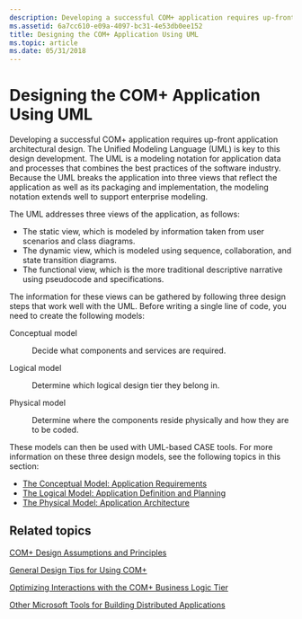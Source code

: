 ```yaml
---
description: Developing a successful COM+ application requires up-front application architectural design.
ms.assetid: 6a7cc610-e09a-4097-bc31-4e53db0ee152
title: Designing the COM+ Application Using UML
ms.topic: article
ms.date: 05/31/2018
---
```


# Designing the COM+ Application Using UML

Developing a successful COM+ application requires up-front application architectural design. The Unified Modeling Language (UML) is key to this design development. The UML is a modeling notation for application data and processes that combines the best practices of the software industry. Because the UML breaks the application into three views that reflect the application as well as its packaging and implementation, the modeling notation extends well to support enterprise modeling.

The UML addresses three views of the application, as follows:

-   The static view, which is modeled by information taken from user scenarios and class diagrams.
-   The dynamic view, which is modeled using sequence, collaboration, and state transition diagrams.
-   The functional view, which is the more traditional descriptive narrative using pseudocode and specifications.

The information for these views can be gathered by following three design steps that work well with the UML. Before writing a single line of code, you need to create the following models:

<dl> <dt>

<span id="Conceptual_model"></span><span id="conceptual_model"></span><span id="CONCEPTUAL_MODEL"></span>Conceptual model
</dt> <dd>

Decide what components and services are required.

</dd> <dt>

<span id="Logical_model"></span><span id="logical_model"></span><span id="LOGICAL_MODEL"></span>Logical model
</dt> <dd>

Determine which logical design tier they belong in.

</dd> <dt>

<span id="Physical_model"></span><span id="physical_model"></span><span id="PHYSICAL_MODEL"></span>Physical model
</dt> <dd>

Determine where the components reside physically and how they are to be coded.

</dd> </dl>

These models can then be used with UML-based CASE tools. For more information on these three design models, see the following topics in this section:

-   [The Conceptual Model: Application Requirements](the-conceptual-model--application-requirements.md)
-   [The Logical Model: Application Definition and Planning](the-logical-model--application-definition-and-planning.md)
-   [The Physical Model: Application Architecture](the-physical-model--application-architecture.md)

## Related topics

<dl> <dt>

[COM+ Design Assumptions and Principles](com--design-assumptions-and-principles.md)
</dt> <dt>

[General Design Tips for Using COM+](general-design-tips-for-using-com-.md)
</dt> <dt>

[Optimizing Interactions with the COM+ Business Logic Tier](optimizing-interactions-with-the-com--business-logic-tier.md)
</dt> <dt>

[Other Microsoft Tools for Building Distributed Applications](other-microsoft-tools-for-building-distributed-applications.md)
</dt> </dl>

 

 



